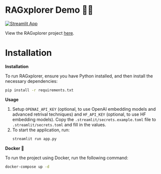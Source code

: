 # RAGxplorer Demo 🦙🦺

[![Streamlit App](https://static.streamlit.io/badges/streamlit_badge_black_white.svg)](https://ragxplorer.streamlit.app/)

View the RAGxplorer project [here](https://github.com/gabrielchua/RAGxplorer/).

# Installation 
**Installation**

To run RAGxplorer, ensure you have Python installed, and then install the necessary dependencies:

```bash
pip install -r requirements.txt
```

**Usage**

1. Setup `OPENAI_API_KEY` (optional, to use OpenAI embedding models and advanced retrival techniques) and `HF_API_KEY` (optional, to use HF embedding models). Copy
    the `.streamlit/secrets.example.toml` file to `.streamlit/secrets.toml` and fill in the values.
2. To start the application, run:
    ```bash
    streamlit run app.py
    ```

**Docker 🐳**

To run the project using Docker, run the following command:

```bash
docker-compose up -d
```
